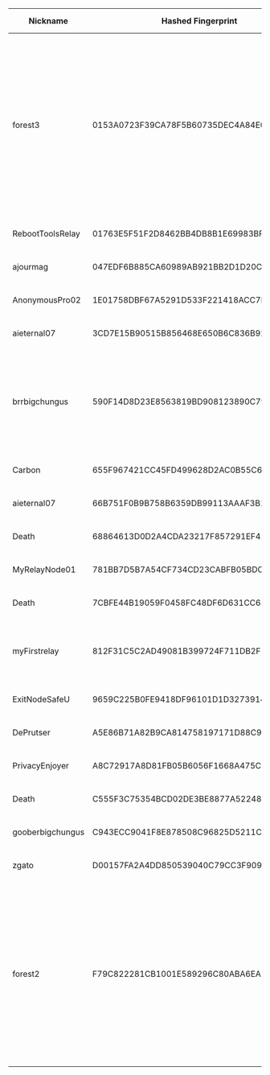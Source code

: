 | Nickname |  Hashed Fingerprint	| Or Addresses | Contact | Running | Flags | Last Seen | First Seen | Last Restarted | Advertised Bandwidth | Platform | Version | Version Status | Recommended Version | Verified hostnames | Exit policy |
|---|---|---|---|---|---|---|---|---|---|---|---|---|---|---|---|
|forest3 | 0153A0723F39CA78F5B60735DEC4A84E0991C5FD | ["102.211.56.20:9001","[2c0f:6c0:0:11::5e3d]:9001"] | b64:Zm9yZXN0c3RhY2tAZG1jLmNoYXQKQXNrIGZvciBteSBQR1AgKEJDQkFFM0U5Q0I4RTJGRTIzRjI5REM1ODA2MUQ3Q0FDNDI4REQ2MEIp | true | Exit, Running, V2Dir, Valid | 2025-10-13 19:00:00 | 2025-10-13 12:00:00 | 2025-10-13 11:05:34 | 0 | Tor 0.4.8.19 on Linux | 0.4.8.19 | recommended | true | ["vps19848.maxko-hosting.net"] | ["reject 0.0.0.0/8:*","reject 169.254.0.0/16:*","reject 127.0.0.0/8:*","reject 192.168.0.0/16:*","reject 10.0.0.0/8:*","reject 172.16.0.0/12:*","reject 102.211.56.20:*","reject *:25","reject *:119","reject *:135-139","reject *:445","reject *:563","reject *:1214","reject *:4661-4666","reject *:6346-6429","reject *:6699","reject *:6881-6999","accept *:*"]|
|RebootToolsRelay | 01763E5F51F2D8462BB4DB8B1E69983BFAA682ED | ["212.34.148.78:9001"] | boldyrev.k(at)gmail(dot)com | true | Running, V2Dir, Valid | 2025-10-13 19:00:00 | 2025-10-13 11:00:00 | 2025-10-13 10:41:56 | 0 | Tor 0.4.8.18 on Linux | 0.4.8.18 | recommended | true | ["v419909.hosted-by-vdsina.com"] | ["reject *:*"]|
|ajourmag | 047EDF6B885CA60989AB921BB2D1D20CC4306546 | ["49.12.71.113:9005","[2a01:4f8:c012:efc1::1]:9005"] | <admin@ajour-mag.com> | true | Running, Valid | 2025-10-13 19:00:00 | 2025-10-13 17:00:00 | 2025-10-13 16:14:25 | 0 | Tor 0.4.8.19 on Linux | 0.4.8.19 | recommended | true | ["ajourmag.ch"] | ["reject *:*"]|
|AnonymousPro02 | 1E01758DBF67A5291D533F221418ACC7D15BD9B1 | ["162.120.71.95:443","[2a0a:8dc0:2060::a]:443"] | idkMan | true | Running, V2Dir, Valid | 2025-10-13 19:00:00 | 2025-10-13 01:00:00 | 2025-10-13 00:04:02 | 0 | Tor 0.4.8.10 on Linux | 0.4.8.10 | recommended | true | N/A | ["reject *:*"]|
|aieternal07 | 3CD7E15B90515B856468E650B6C836B9272D453D | ["194.59.204.74:9001"] | N/A | false | Running, V2Dir, Valid | 2025-10-13 04:00:00 | 2025-10-13 04:00:00 | 2025-10-13 03:43:10 | 0 | Tor 0.4.8.19 on Linux | 0.4.8.19 | recommended | true | ["dheldarul.genmeta.eu"] | ["reject *:*"]|
|brrbigchungus | 590F14D8D23E8563819BD908123890C7913F616C | ["77.90.6.154:443"] | matt+tor@xhec.dev | true | Exit, Running, V2Dir, Valid | 2025-10-13 19:00:00 | 2025-10-13 05:00:00 | 2025-10-13 04:45:11 | 0 | Tor 0.4.8.19 on Linux | 0.4.8.19 | recommended | true | N/A | ["reject 0.0.0.0/8:*","reject 169.254.0.0/16:*","reject 127.0.0.0/8:*","reject 192.168.0.0/16:*","reject 10.0.0.0/8:*","reject 172.16.0.0/12:*","reject 77.90.6.154:*","accept *:80","accept *:443","reject *:*"]|
|Carbon | 655F967421CC45FD499628D2AC0B55C61FABAB0B | ["213.65.69.49:443"] | tor.bluff016@passinbox.com | true | Running, V2Dir, Valid | 2025-10-13 19:00:00 | 2025-10-13 15:00:00 | 2025-10-13 13:45:30 | 0 | Tor 0.4.8.16 on Linux | 0.4.8.16 | recommended | true | ["213-65-69-49-no600.tbcn.telia.com"] | ["reject *:*"]|
|aieternal07 | 66B751F0B9B758B6359DB99113AAAF3B197207E2 | ["194.59.204.74:9001"] | E2F404D23F750CA6E616764E61B9C42FB3292DE0 \\| qatsi4223 \\| qatsi4223 _/ at /_ gmail.com | true | Running, V2Dir, Valid | 2025-10-13 19:00:00 | 2025-10-13 04:00:00 | 2025-10-13 03:45:35 | 0 | Tor 0.4.8.19 on Linux | 0.4.8.19 | recommended | true | ["dheldarul.genmeta.eu"] | ["reject *:*"]|
|Death | 68864613D0D2A4CDA23217F857291EF41CE91D98 | ["15.204.199.12:47474"] | nobody | true | Running, Valid | 2025-10-13 19:00:00 | 2025-10-13 15:00:00 | 2025-10-13 14:34:38 | 0 | Tor 0.4.8.16 on Linux | 0.4.8.16 | recommended | true | N/A | ["reject *:*"]|
|MyRelayNode01 | 781BB7D5B7A54CF734CD23CABFB05BDC6C252B4C | ["84.107.45.118:9001"] | you@example.com | true | Running, V2Dir, Valid | 2025-10-13 19:00:00 | 2025-10-13 13:00:00 | 2025-10-13 14:46:11 | 0 | Tor 0.4.8.19 on Linux | 0.4.8.19 | recommended | true | ["84-107-45-118.cable.dynamic.v4.ziggo.nl"] | ["reject *:*"]|
|Death | 7CBFE44B19059F0458FC48DF6D631CC68C2CA822 | ["15.204.199.12:47474"] | nobody | false | Running, Valid | 2025-10-13 13:00:00 | 2025-10-13 11:00:00 | 2025-10-13 10:41:04 | 0 | Tor 0.4.8.16 on Linux | 0.4.8.16 | recommended | true | ["exitz.org"] | ["reject *:*"]|
|myFirstrelay | 812F31C5C2AD49081B399724F711DB2F12ADE012 | ["71.194.37.55:9001"] | t487351@outlook.com | true | Running, V2Dir, Valid | 2025-10-13 19:00:00 | 2025-10-13 01:00:00 | 2025-10-13 06:18:45 | 0 | Tor 0.4.8.19 on Windows Server 2008 R2 | 0.4.8.19 | recommended | true | ["c-71-194-37-55.hsd1.il.comcast.net"] | ["reject *:*"]|
|ExitNodeSafeU | 9659C225B0FE9418DF96101D1D32739143F38B8E | ["216.252.238.104:443"] | your@email.com | true | Running, Valid | 2025-10-13 19:00:00 | 2025-10-13 10:00:00 | 2025-10-13 09:44:30 | 0 | Tor 0.4.8.18 on Linux | 0.4.8.18 | recommended | true | N/A | ["reject *:*"]|
|DePrutser | A5E86B71A82B9CA814758197171D88C9D200BD10 | ["185.77.12.158:30091"] | Erik van Zijst <tor@deprutser.be> | true | Running, V2Dir, Valid | 2025-10-13 19:00:00 | 2025-10-13 15:00:00 | 2025-10-13 14:03:24 | 0 | Tor 0.4.8.16 on Linux | 0.4.8.16 | recommended | true | N/A | ["reject *:*"]|
|PrivacyEnjoyer | A8C72917A8D81FB05B6056F1668A475C1267C604 | ["95.179.181.104:9001","[2a05:f480:1400:3112:5400:5ff:feb2:49e9]:9001"] | N/A | true | Running, V2Dir, Valid | 2025-10-13 19:00:00 | 2025-10-13 17:00:00 | 2025-10-13 16:35:34 | 0 | Tor 0.4.8.16 on Linux | 0.4.8.16 | recommended | true | N/A | ["reject *:*"]|
|Death | C555F3C75354BCD02DE3BE8877A52248CF6E9F64 | ["15.204.199.12:47474"] | nobody | false | Running, Valid | 2025-10-13 15:00:00 | 2025-10-13 14:00:00 | 2025-10-13 13:25:00 | 0 | Tor 0.4.8.16 on Linux | 0.4.8.16 | recommended | true | ["exitz.org"] | ["reject *:*"]|
|gooberbigchungus | C943ECC9041F8E878508C96825D5211CA2469638 | ["73.4.72.69:449"] | matt+tor@xhec.dev | true | Running, V2Dir, Valid | 2025-10-13 19:00:00 | 2025-10-13 05:00:00 | 2025-10-13 04:22:51 | 0 | Tor 0.4.8.18 on Linux | 0.4.8.18 | recommended | true | N/A | ["reject *:*"]|
|zgato | D00157FA2A4DD850539040C79CC3F9099C130175 | ["185.248.33.241:443"] | tor@zgato.ru | true | Running, V2Dir, Valid | 2025-10-13 19:00:00 | 2025-10-13 19:00:00 | 2025-10-13 18:00:50 | 0 | Tor 0.4.8.19 on Linux | 0.4.8.19 | recommended | true | ["fr1.eu.node.cdn-perfprod.com"] | ["reject *:*"]|
|forest2 | F79C822281CB1001E589296C80ABA6EA5DC7E36A | ["208.84.101.46:9001"] | b64:Zm9yZXN0c3RhY2tAZG1jLmNoYXQKQXNrIGZvciBteSBQR1AgKEJDQkFFM0U5Q0I4RTJGRTIzRjI5REM1ODA2MUQ3Q0FDNDI4REQ2MEIp | true | Exit, Running, Valid | 2025-10-13 19:00:00 | 2025-10-13 06:00:00 | 2025-10-13 11:10:32 | 0 | Tor 0.4.8.19 on Linux | 0.4.8.19 | recommended | true | N/A | ["reject 0.0.0.0/8:*","reject 169.254.0.0/16:*","reject 127.0.0.0/8:*","reject 192.168.0.0/16:*","reject 10.0.0.0/8:*","reject 172.16.0.0/12:*","reject 208.84.101.46:*","reject *:25","reject *:119","reject *:135-139","reject *:445","reject *:563","reject *:1214","reject *:4661-4666","reject *:6346-6429","reject *:6699","reject *:6881-6999","accept *:*"]|
